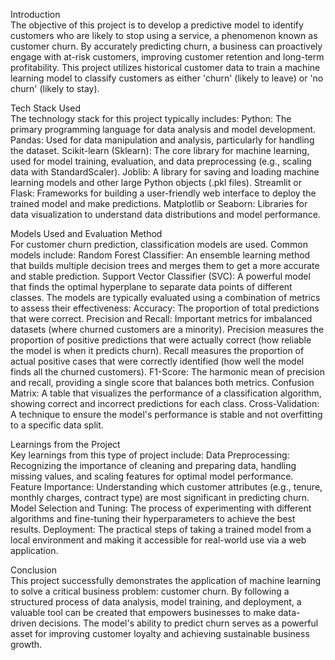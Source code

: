 Introduction  
The objective of this project is to develop a predictive model to identify customers who are likely to stop using a service, a phenomenon known as customer churn. By accurately predicting churn, a business can proactively engage with at-risk customers, improving customer retention and long-term profitability. This project utilizes historical customer data to train a machine learning model to classify customers as either 'churn' (likely to leave) or 'no churn' (likely to stay).


Tech Stack Used  
The technology stack for this project typically includes:
Python: The primary programming language for data analysis and model development.
Pandas: Used for data manipulation and analysis, particularly for handling the dataset.
Scikit-learn (Sklearn): The core library for machine learning, used for model training, evaluation, and data preprocessing (e.g., scaling data with StandardScaler).
Joblib: A library for saving and loading machine learning models and other large Python objects (.pkl files).
Streamlit or Flask: Frameworks for building a user-friendly web interface to deploy the trained model and make predictions.
Matplotlib or Seaborn: Libraries for data visualization to understand data distributions and model performance.


Models Used and Evaluation Method  
For customer churn prediction, classification models are used. Common models include:
Random Forest Classifier: An ensemble learning method that builds multiple decision trees and merges them to get a more accurate and stable prediction.
Support Vector Classifier (SVC): A powerful model that finds the optimal hyperplane to separate data points of different classes.
The models are typically evaluated using a combination of metrics to assess their effectiveness:
Accuracy: The proportion of total predictions that were correct.
Precision and Recall: Important metrics for imbalanced datasets (where churned customers are a minority).
Precision measures the proportion of positive predictions that were actually correct (how reliable the model is when it predicts churn).
Recall measures the proportion of actual positive cases that were correctly identified (how well the model finds all the churned customers).
F1-Score: The harmonic mean of precision and recall, providing a single score that balances both metrics.
Confusion Matrix: A table that visualizes the performance of a classification algorithm, showing correct and incorrect predictions for each class.
Cross-Validation: A technique to ensure the model's performance is stable and not overfitting to a specific data split.


Learnings from the Project  
Key learnings from this type of project include:
Data Preprocessing: Recognizing the importance of cleaning and preparing data, handling missing values, and scaling features for optimal model performance.
Feature Importance: Understanding which customer attributes (e.g., tenure, monthly charges, contract type) are most significant in predicting churn.
Model Selection and Tuning: The process of experimenting with different algorithms and fine-tuning their hyperparameters to achieve the best results.
Deployment: The practical steps of taking a trained model from a local environment and making it accessible for real-world use via a web application.


Conclusion  
This project successfully demonstrates the application of machine learning to solve a critical business problem: customer churn. By following a structured process of data analysis, model training, and deployment, a valuable tool can be created that empowers businesses to make data-driven decisions. The model's ability to predict churn serves as a powerful asset for improving customer loyalty and achieving sustainable business growth.
